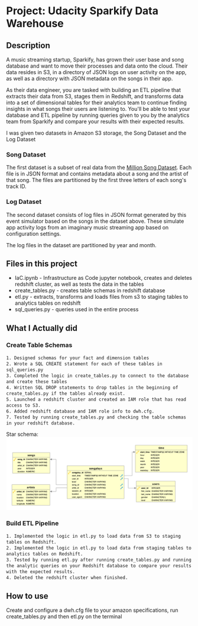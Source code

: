 # Project: Udacity Sparkify Data Warehouse

## Description
A music streaming startup, Sparkify, has grown their user base and song database and want to move their processes and data onto the cloud. Their data resides in S3, in a directory of JSON logs on user activity on the app, as well as a directory with JSON metadata on the songs in their app.

As their data engineer, you are tasked with building an ETL pipeline that extracts their data from S3, stages them in Redshift, and transforms data into a set of dimensional tables for their analytics team to continue finding insights in what songs their users are listening to. You'll be able to test your database and ETL pipeline by running queries given to you by the analytics team from Sparkify and compare your results with their expected results.

I was given two datasets in Amazon S3 storage, the Song Dataset and the Log Dataset

### Song Dataset

The first dataset is a subset of real data from the [Million Song Dataset](https://labrosa.ee.columbia.edu/millionsong/). Each file is in JSON format and contains metadata about a song and the artist of that song. The files are partitioned by the first three letters of each song's track ID. 

### Log Dataset

The second dataset consists of log files in JSON format generated by this event simulator based on the songs in the dataset above. These simulate app activity logs from an imaginary music streaming app based on configuration settings.

The log files in the dataset are partitioned by year and month.

## Files in this project
- IaC.ipynb - Infrastructure as Code jupyter notebook, creates and deletes redshift cluster, as well as tests the data in the tables
- create_tables.py - creates table schemas in redshift database
- etl.py - extracts, transforms and loads files from s3 to staging tables to analytics tables on redshift
- sql_queries.py - queries used in the entire process

## What I Actually did
### Create Table Schemas

    1. Designed schemas for your fact and dimension tables
    2. Wrote a SQL CREATE statement for each of these tables in sql_queries.py
    3. Completed the logic in create_tables.py to connect to the database and create these tables
    4. Written SQL DROP statements to drop tables in the beginning of create_tables.py if the tables already exist.
    5. Launched a redshift cluster and created an IAM role that has read access to S3.
    6. Added redshift database and IAM role info to dwh.cfg.
    7. Tested by running create_tables.py and checking the table schemas in your redshift database.
    

Star schema:
![Star Schema](Song_ERD.png?raw=true "Star Schema")    

### Build ETL Pipeline

    1. Implemented the logic in etl.py to load data from S3 to staging tables on Redshift.
    2. Implemented the logic in etl.py to load data from staging tables to analytics tables on Redshift.
    3. Tested by running etl.py after running create_tables.py and running the analytic queries on your Redshift database to compare your results with the expected results.
    4. Deleted the redshift cluster when finished.
    
## How to use
Create and configure a dwh.cfg file to your amazon specifications, run create_tables.py and then etl.py on the terminal
